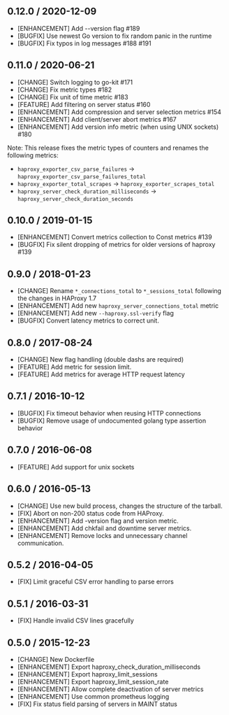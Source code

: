 ## 0.12.0 / 2020-12-09

* [ENHANCEMENT] Add --version flag #189
* [BUGFIX] Use newest Go version to fix random panic in the runtime
* [BUGFIX] Fix typos in log messages #188 #191

## 0.11.0 / 2020-06-21

* [CHANGE] Switch logging to go-kit #171
* [CHANGE] Fix metric types #182
* [CHANGE] Fix unit of time metric #183
* [FEATURE] Add filtering on server status #160
* [ENHANCEMENT] Add compression and server selection metrics #154
* [ENHANCEMENT] Add client/server abort metrics #167
* [ENHANCEMENT] Add version info metric (when using UNIX sockets) #180

Note: This release fixes the metric types of counters and renames the following metrics:

* `haproxy_exporter_csv_parse_failures` -> `haproxy_exporter_csv_parse_failures_total`
* `haproxy_exporter_total_scrapes` -> `haproxy_exporter_scrapes_total`
* `haproxy_server_check_duration_milliseconds` -> `haproxy_server_check_duration_seconds`

## 0.10.0 / 2019-01-15

* [ENHANCEMENT] Convert metrics collection to Const metrics #139
* [BUGFIX] Fix silent dropping of metrics for older versions of haproxy #139

## 0.9.0 / 2018-01-23

* [CHANGE] Rename `*_connections_total` to `*_sessions_total` following the changes in HAProxy 1.7
* [ENHANCEMENT] Add new `haproxy_server_connections_total` metric
* [ENHANCEMENT] Add new `--haproxy.ssl-verify` flag
* [BUGFIX] Convert latency metrics to correct unit.

## 0.8.0 / 2017-08-24

* [CHANGE] New flag handling (double dashs are required)
* [FEATURE] Add metric for session limit.
* [FEATURE] Add metrics for average HTTP request latency

## 0.7.1 / 2016-10-12

* [BUGFIX] Fix timeout behavior when reusing HTTP connections
* [BUGFIX] Remove usage of undocumented golang type assertion behavior

## 0.7.0 / 2016-06-08

* [FEATURE] Add support for unix sockets

## 0.6.0 / 2016-05-13

* [CHANGE] Use new build process, changes the structure of the tarball.
* [FIX] Abort on non-200 status code from HAProxy.
* [ENHANCEMENT] Add -version flag and version metric.
* [ENHANCEMENT] Add chkfail and downtime server metrics.
* [ENHANCEMENT] Remove locks and unnecessary channel communication.

## 0.5.2 / 2016-04-05

* [FIX] Limit graceful CSV error handling to parse errors

## 0.5.1 / 2016-03-31

* [FIX] Handle invalid CSV lines gracefully

## 0.5.0 / 2015-12-23

* [CHANGE] New Dockerfile
* [ENHANCEMENT] Export haproxy_check_duration_milliseconds
* [ENHANCEMENT] Export haproxy_limit_sessions
* [ENHANCEMENT] Export haproxy_limit_session_rate
* [ENHANCEMENT] Allow complete deactivation of server metrics
* [ENHANCEMENT] Use common prometheus logging
* [FIX] Fix status field parsing of servers in MAINT status
